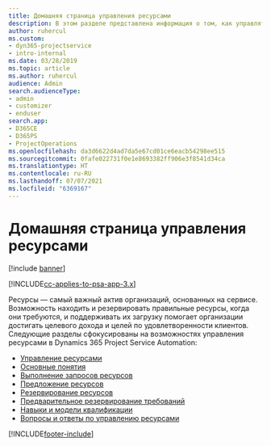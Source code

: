 ```yaml
---
title: Домашняя страница управления ресурсами
description: В этом разделе представлена информация о том, как управлять ресурсами.
author: ruhercul
ms.custom:
- dyn365-projectservice
- intro-internal
ms.date: 03/28/2019
ms.topic: article
ms.author: ruhercul
audience: Admin
search.audienceType:
- admin
- customizer
- enduser
search.app:
- D365CE
- D365PS
- ProjectOperations
ms.openlocfilehash: da3d6622d4ad7da5e67cd01ce6eacb54298ee515
ms.sourcegitcommit: 0fafe022731f0e1e8693382ff906e3f8541d34ca
ms.translationtype: HT
ms.contentlocale: ru-RU
ms.lasthandoff: 07/07/2021
ms.locfileid: "6369167"
---
```

# <a name="resource-management-home-page"></a>Домашняя страница управления ресурсами

[!include [banner](../includes/psa-now-project-operations.md)]

[!INCLUDE[cc-applies-to-psa-app-3.x](../includes/cc-applies-to-psa-app-3x.md)]

Ресурсы — самый важный актив организаций, основанных на сервисе. Возможность находить и резервировать правильные ресурсы, когда они требуются, и поддерживать их загрузку помогает организации достигать целевого дохода и целей по удовлетворенности клиентов. Следующие разделы сфокусированы на возможностях управления ресурсами в Dynamics 365 Project Service Automation:

- [Управление ресурсами](manage-resources.md)
- [Основные понятия](reports-key-concepts.md)
- [Выполнение запросов ресурсов](resource-management-fulfill-requests.md)
- [Предложение ресурсов](resource-management-propose-resources.md)
- [Резервирование ресурсов](resource-management-book-resources-scheduleboard.md)
- [Предварительное резервирование требований](resource-management-softbook-requirements.md)
- [Навыки и модели квалификации](resource-management-skills-proficiency.md)
- [Вопросы и ответы по управлению ресурсами](resource-management-faq.md)


[!INCLUDE[footer-include](../includes/footer-banner.md)]